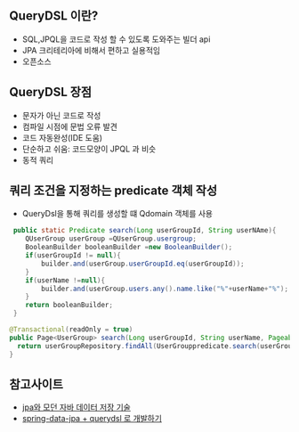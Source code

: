 ## QueryDSL 이란?
- SQL,JPQL을 코드로 작성 할 수 있도록 도와주는 빌더 api
- JPA 크리테리아에 비해서 편하고 실용적임
- 오픈소스

## QueryDSL 장점
- 문자가 아닌 코드로 작성
- 컴파일 시점에 문법 오류 발견
- 코드 자동완성(IDE 도움)
- 단순하고 쉬움: 코드모양이 JPQL 과 비슷 
- 동적 쿼리

## 쿼리 조건을 지정하는 predicate 객체 작성
- QueryDsl을 통해 쿼리를 생성할 떄 Qdomain 객체를 사용
~~~java
 public static Predicate search(Long userGroupId, String userNAme){
    QUserGroup userGroup =QUserGroup.usergroup;
    BooleanBuilder booleanBuilder =new BooleanBuilder();
    if(userGroupId != null){
        builder.and(userGroup.userGroupId.eq(userGroupId));
    }
    if(userName !=null){
        builder.and(userGroup.users.any().name.like("%"+userName+"%");
    }
    return booleanBuilder;
 }
~~~

~~~java
@Transactional(readOnly = true)
public Page<UserGroup> search(Long userGroupId, String userName, Pageable pageable){
  return userGroupRepository.findAll(UserGrouppredicate.search(userGroupId, userName), pageable); 
}
~~~

## 참고사이트
  - [jpa와 모던 자바 데이터 저장 기술](https://www.slideshare.net/deview/162-jpa)
  - [spring-data-jpa + querydsl 로 개발하기](http://adrenal.tistory.com/25)
